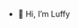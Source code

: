 - 👋 Hi, I’m Luffy

<!---
Luffy-Jpg/Luffy-Jpg is a ✨ special ✨ repository because its `README.md` (this file) appears on your GitHub profile.
You can click the Preview link to take a look at your changes.
--->
